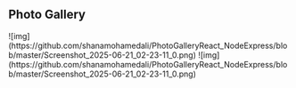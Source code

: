 <h2>Photo Gallery</h2>
![img](https://github.com/shanamohamedali/PhotoGalleryReact_NodeExpress/blob/master/Screenshot_2025-06-21_02-23-11_0.png)
![img](https://github.com/shanamohamedali/PhotoGalleryReact_NodeExpress/blob/master/Screenshot_2025-06-21_02-23-11_0.png)
